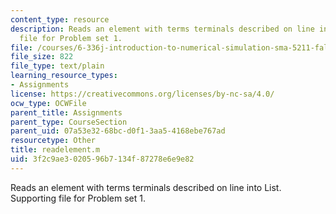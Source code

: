 ```yaml
---
content_type: resource
description: Reads an element with terms terminals described on line into List. Supporting
  file for Problem set 1.
file: /courses/6-336j-introduction-to-numerical-simulation-sma-5211-fall-2003/3f2c9ae3020596b7134f87278e6e9e82_readelement.m
file_size: 822
file_type: text/plain
learning_resource_types:
- Assignments
license: https://creativecommons.org/licenses/by-nc-sa/4.0/
ocw_type: OCWFile
parent_title: Assignments
parent_type: CourseSection
parent_uid: 07a53e32-68bc-d0f1-3aa5-4168ebe767ad
resourcetype: Other
title: readelement.m
uid: 3f2c9ae3-0205-96b7-134f-87278e6e9e82
---
```

Reads an element with terms terminals described on line into List. Supporting file for Problem set 1.